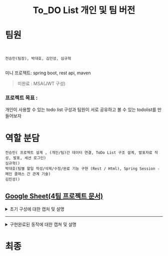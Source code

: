 <h1 align="center"> To_DO List 개인 및 팀 버전  </h1>


팀원
=======
```


전승민(팀장), 박대호, 김민성, 심규혁


```


미니 프로젝트: spring boot, rest api, maven
> 미완료 : MSA(JWT 구성)



### 프로젝트 목표 :

개인이 사용할 수 있는 todo list 구성과 팀원이 서로 공유하고 볼 수 있는 todolist를 만들어보자


# 역할 분담
```
전승민( 프로젝트 설계 , (개인/팀)간 데이터 연결, ToDo List 구조 설계, 발표자료 작성, 발표, 세션 로그인)
심규혁()
박대호(팀별 할일 작성/삭제/수정/완료 기능 구현 (Rest / Html), Spring Session - 메인 클래스 간 관계 기술)
김민성()

```



[Google Sheet(4팀 프로젝트 문서)](https://docs.google.com/spreadsheets/d/1W5FWxfUWDjQPUbMkPeahi3Vn_Bxx6TmZ9QnIumbHlPE/edit?usp=sharing)
------------------------------------------------------------------------------------------------------------------------------------------------------------------
<details>
<summary>초기 구성에 대한 캡처 및 설명</summary>
  
![image](https://github.com/CoffeerLatte/git-4team/assets/125641153/76007f30-4c8a-4c18-9863-cff0406a49d2)

* 기본적인 데이터 입력 및 수정, 제거 기능 구현. todo의 기능 구현


초기 구성 flow

![ToDo_flow](https://github.com/CoffeerLatte/git-4team/assets/80744883/4be876c3-ae46-47e7-8514-f8a812527932)

* todo 사용자 -> 회원가입 유무를 본인이 확인 -> 아이디가 있다면 로그인 -> 개인 Todo List 사용 -> 팀 Todo List 사용 -> 개인 Todo List 사용(자유롭게 이동 가능)
  
> 아이디가 없다면 회원가입
> 
> 팀용 todolist에서의 팀원들 마다 구별법 추후 구상.

![캡처](https://github.com/CoffeerLatte/git-4team/assets/125641153/9225727a-c756-491b-a76a-651649f2b6c6)

* 사용하게 될 기본적인 table 구상.
  
</details>

-----------------------------------------------------------------------------------------------------------------------------------------------------------
<details>

  <summary>구현완료된 동작에 대한 캡쳐 및 설명</summary>
  
  


session login 완성 및 todo_list와 연동 과정
-- 서로다른 테이블을 join하는 방법으로 원하는 데이터를 가져오려고 했다.
-- 실패 (이유는 새로운 객체를 생성하여 가져오고 있었기 때문)

-- 디버그 방법
-- joincolumn을 사용하지 않고, 로그인을 하자마자, 로그인하는 파트에서 바로 데이터를 넘겨주는 방식으로 해결.
![tempsnip](https://github.com/CoffeerLatte/git-4team/assets/125641153/40d58adc-6a8d-43a4-a431-5ff388d64dfc)
해결하는 구문

session login + TodoList + team_todolist  연동과정


안되었던 부분
![image](https://github.com/CoffeerLatte/git-4team/assets/125641153/3ab1ec85-0ba9-4d6b-bfec-046437a87e81)

디버깅

(설명부탁)

-- 리다이렉션 문제
데이터를 update, insert, delete, complete하고 나서 원하는 페이지로 redirection이 되지 않았음. 계속 메인페이지로 load.
resource / template/ teamtodo.html 파일을 수정하여 update, delete, complete는 데이터 이동 동작 후 page를 reload하게 만듬.
결과 : 데이터를 입력 후 입력한 데이터가 현재 html 페이지에 정상 반영됨.

// 로그인
![image](https://github.com/CoffeerLatte/git-4team/assets/125641153/7fc676f6-785a-4b92-9eac-7bbca1003b89) 

// 회원가입
![image](https://github.com/CoffeerLatte/git-4team/assets/125641153/01c1386e-c12e-4299-b5bf-5308a3a4b886) 

//비밀번호가 틀렸을 경우
![image](https://github.com/CoffeerLatte/git-4team/assets/125641153/b33ce2cf-dc02-4892-bcf0-f2bab50550cd) 

// 다른 회원이 사용중인 닉네임의 경우
![image](https://github.com/CoffeerLatte/git-4team/assets/125641153/38326061-67e5-4322-afcb-da18677ad553) 

// 로그인 시 자신만의 개인 todo리스트로 이동
![image](https://github.com/CoffeerLatte/git-4team/assets/125641153/2819a290-3cef-436a-892c-76c185d6d027) 

--------------------------------------------------------------------------------------------------------------------------------------------------------------------------------------------------------------------

+ 팀 할일 버튼 및 로그아웃 버튼 상호 작용 가능.

// 팀 할일 페이지
![image](https://github.com/CoffeerLatte/git-4team/assets/125641153/190d443d-467a-4b4d-ad22-5a55053fdab1) 

// 팀 할일 페이지에서의 팀별 todolist 작성
![image](https://github.com/CoffeerLatte/git-4team/assets/125641153/579f35cf-e15b-4d30-a7cb-b316cd4e6f67) 

// 팀 할일 페이지에서의 todo 삭제 메시지 띄우기
![image](https://github.com/CoffeerLatte/git-4team/assets/125641153/86f433c7-4e76-4ac5-9d0b-563d28afa9f7) 

// 팀 할일 페이지에서 수정 버튼을 눌러서 완수 날짜 및 할일을 수정하는 캡쳐
![image](https://github.com/CoffeerLatte/git-4team/assets/125641153/f05dcc9a-97bc-486e-b923-8064c6f35f22) 

// 팀 할일 페이지에서 방금 수정한 내용이 즉시 반영되는 모습
![image](https://github.com/CoffeerLatte/git-4team/assets/125641153/eabeb45e-a292-49cb-8139-170fd37c446c) 

// 완료 버튼 정상 동작
![image](https://github.com/CoffeerLatte/git-4team/assets/125641153/4170945b-c403-49a4-84c5-da4b57828d94) 

--------------------------------------------------------------------------------------------------------------------------------------------------------------------------------------------------------------------

+ 팀 할일 페이지 Rest로 구현

// 팀 할일 페이지 팀별 todolist 확인
![image](https://github.com/CoffeerLatte/git-4team/assets/76561901/427b9eaa-5d62-4df3-ba5d-ab9fca2c1cbd) 

// 팀 할일 페이지 팀별 todolist 작성
![insert](https://github.com/CoffeerLatte/git-4team/assets/76561901/5925b9ca-6922-416f-9809-9f85a17dcead) 

//  팀 할일 페이지 팀별 todolist 작성 결과
![insert2](https://github.com/CoffeerLatte/git-4team/assets/76561901/761d32ac-8100-4f29-882e-01dadd2ba5ca) 


//  팀 할일 페이지 팀별 할일 수정 전
![update1](https://github.com/CoffeerLatte/git-4team/assets/76561901/6fd72434-13ac-41be-b46d-66e92c6a4ee7) 

//  팀 할일 페이지 팀별 할일 수정 화면
![update2](https://github.com/CoffeerLatte/git-4team/assets/76561901/f9f135ae-cbd0-4592-88c9-1ac292b4545e) 

//  팀 할일 페이지 팀별 할일 수정 후
![update3](https://github.com/CoffeerLatte/git-4team/assets/76561901/c0c1965f-89fd-4b9e-9dab-a06e60fef495) 


// 팀 할일 페이지 할일 완료 처리
![completed](https://github.com/CoffeerLatte/git-4team/assets/76561901/d9e84329-3f6e-4e97-87e4-bc47ba88f903) 

// 팀 할일 페이지 할일 완료 처리 결과
![completed2](https://github.com/CoffeerLatte/git-4team/assets/76561901/308b8f34-2e20-430d-8c91-dc0a2392f23f) 


// 팀 할일 페이지 할일 삭제 처리
![delete](https://github.com/CoffeerLatte/git-4team/assets/76561901/dd6f656f-1f44-4a29-b20d-359cbadab8a6) 

// 팀 할일 페이지 할일 삭제 처리 결과
![delete2](https://github.com/CoffeerLatte/git-4team/assets/76561901/cd24c320-270e-46e6-996c-de665f71920f) 


--------------------------------------------------------------------------------------------------------------------------------------------------------------------------------------------------------------------

+ 개인 페이지 todo

// 개인 페이지에서의 todo 작성
![image](https://github.com/CoffeerLatte/git-4team/assets/125641153/58d76433-b87d-4362-b3e4-85be66105356) 

// 버튼 정상 동작
![image](https://github.com/CoffeerLatte/git-4team/assets/125641153/7964fe01-c4e5-4676-9345-8ac8b92eb3be) 

// 개인 페이지에서의 수정 정상 기능
![image](https://github.com/CoffeerLatte/git-4team/assets/125641153/8feacc7c-0fd9-40bf-af12-2ad60f146038) 

// 개인 페이지에서의 데이터 삭제 정상
![image](https://github.com/CoffeerLatte/git-4team/assets/125641153/4cf9fa70-4ef8-457a-b335-2527bcfcee96) 

// maria db 데이터 베이스에 쌓이는 todoentity 정보 (팀)
![image](https://github.com/CoffeerLatte/git-4team/assets/125641153/3777d2c1-dca3-4da4-9037-3c804a17fa43) 

// maria db 데이터 베이스에 쌓이는 todoentity 정보 (개인)
![image](https://github.com/CoffeerLatte/git-4team/assets/125641153/4aaf1122-e8f7-4ef7-97fc-079cbbbe3635) 

// maria db 데이터베이스에 쌓이는 회원가입한 계정 정보
![image](https://github.com/CoffeerLatte/git-4team/assets/125641153/36771c35-b123-4c29-abfb-0fe82e4b50ff) 

--------------------------------------------------------------------------------------------------------------------------------------------------------------------------------------------------------------------

+ 개인 페이지 todo Rest로 구현

// 개인 페이지에서의 todo 작성
![insert](https://github.com/CoffeerLatte/git-4team/assets/76561901/7e5716f6-620a-4d71-81b0-c0a84ac43a23)


// 개인 페이지에서의 todo 작성 결과
![insert2](https://github.com/CoffeerLatte/git-4team/assets/76561901/4f8c6cf8-91a4-4846-85ed-52c4992158c9)


// 개인 페이지에서의 todo 열람
![get](https://github.com/CoffeerLatte/git-4team/assets/76561901/f7d411bc-e407-4c91-b55d-4e5758989698)


// 개인 페이지에서의 todo 수정
![update](https://github.com/CoffeerLatte/git-4team/assets/76561901/b8f5ff8b-fa2a-45c2-a11a-d3773a49248a)


// 개인 페이지에서의 todo 수정 결과
![update2](https://github.com/CoffeerLatte/git-4team/assets/76561901/d88ac97c-c732-4658-bc4c-b97093476e97)


// 개인 페이지에서의 todo 완료 처리 
![completed](https://github.com/CoffeerLatte/git-4team/assets/76561901/a202e13b-aa3d-4999-874e-910350f9b926)


// 개인 페이지에서의 todo 완료 처리 결과
![completed2](https://github.com/CoffeerLatte/git-4team/assets/76561901/d9824008-8b45-4919-bf26-0e9159f8dd24)


// 개인 페이지에서의 todo 삭제
![delete](https://github.com/CoffeerLatte/git-4team/assets/76561901/83971fb4-e683-426f-9896-a5f1d38f8194)


// 개인 페이지에서의 todo 삭제 결과
![delete2](https://github.com/CoffeerLatte/git-4team/assets/76561901/b58ada6f-181f-4fbe-98e6-74cf0c19d2d9)



</details>




# 최종 
